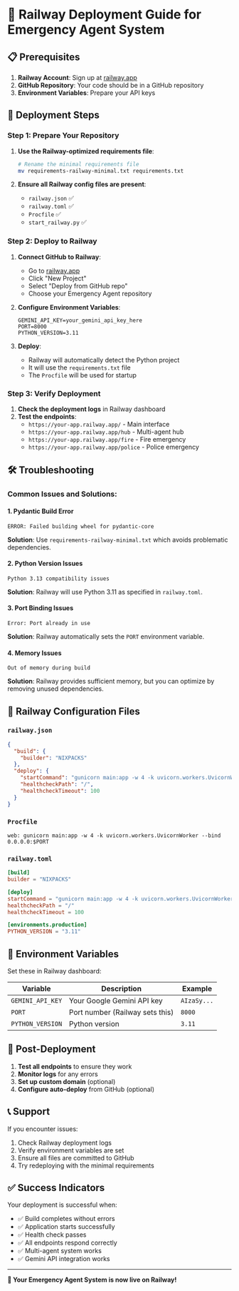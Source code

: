 # 🚀 Railway Deployment Guide for Emergency Agent System

## 📋 Prerequisites

1. **Railway Account**: Sign up at [railway.app](https://railway.app)
2. **GitHub Repository**: Your code should be in a GitHub repository
3. **Environment Variables**: Prepare your API keys

## 🔧 Deployment Steps

### Step 1: Prepare Your Repository

1. **Use the Railway-optimized requirements file**:
   ```bash
   # Rename the minimal requirements file
   mv requirements-railway-minimal.txt requirements.txt
   ```

2. **Ensure all Railway config files are present**:
   - `railway.json` ✅
   - `railway.toml` ✅
   - `Procfile` ✅
   - `start_railway.py` ✅

### Step 2: Deploy to Railway

1. **Connect GitHub to Railway**:
   - Go to [railway.app](https://railway.app)
   - Click "New Project"
   - Select "Deploy from GitHub repo"
   - Choose your Emergency Agent repository

2. **Configure Environment Variables**:
   ```
   GEMINI_API_KEY=your_gemini_api_key_here
   PORT=8000
   PYTHON_VERSION=3.11
   ```

3. **Deploy**:
   - Railway will automatically detect the Python project
   - It will use the `requirements.txt` file
   - The `Procfile` will be used for startup

### Step 3: Verify Deployment

1. **Check the deployment logs** in Railway dashboard
2. **Test the endpoints**:
   - `https://your-app.railway.app/` - Main interface
   - `https://your-app.railway.app/hub` - Multi-agent hub
   - `https://your-app.railway.app/fire` - Fire emergency
   - `https://your-app.railway.app/police` - Police emergency

## 🛠️ Troubleshooting

### Common Issues and Solutions:

#### 1. **Pydantic Build Error**
```
ERROR: Failed building wheel for pydantic-core
```
**Solution**: Use `requirements-railway-minimal.txt` which avoids problematic dependencies.

#### 2. **Python Version Issues**
```
Python 3.13 compatibility issues
```
**Solution**: Railway will use Python 3.11 as specified in `railway.toml`.

#### 3. **Port Binding Issues**
```
Error: Port already in use
```
**Solution**: Railway automatically sets the `PORT` environment variable.

#### 4. **Memory Issues**
```
Out of memory during build
```
**Solution**: Railway provides sufficient memory, but you can optimize by removing unused dependencies.

## 📁 Railway Configuration Files

### `railway.json`
```json
{
  "build": {
    "builder": "NIXPACKS"
  },
  "deploy": {
    "startCommand": "gunicorn main:app -w 4 -k uvicorn.workers.UvicornWorker --bind 0.0.0.0:$PORT",
    "healthcheckPath": "/",
    "healthcheckTimeout": 100
  }
}
```

### `Procfile`
```
web: gunicorn main:app -w 4 -k uvicorn.workers.UvicornWorker --bind 0.0.0.0:$PORT
```

### `railway.toml`
```toml
[build]
builder = "NIXPACKS"

[deploy]
startCommand = "gunicorn main:app -w 4 -k uvicorn.workers.UvicornWorker --bind 0.0.0.0:$PORT"
healthcheckPath = "/"
healthcheckTimeout = 100

[environments.production]
PYTHON_VERSION = "3.11"
```

## 🔐 Environment Variables

Set these in Railway dashboard:

| Variable | Description | Example |
|----------|-------------|---------|
| `GEMINI_API_KEY` | Your Google Gemini API key | `AIzaSy...` |
| `PORT` | Port number (Railway sets this) | `8000` |
| `PYTHON_VERSION` | Python version | `3.11` |

## 🚀 Post-Deployment

1. **Test all endpoints** to ensure they work
2. **Monitor logs** for any errors
3. **Set up custom domain** (optional)
4. **Configure auto-deploy** from GitHub (optional)

## 📞 Support

If you encounter issues:
1. Check Railway deployment logs
2. Verify environment variables are set
3. Ensure all files are committed to GitHub
4. Try redeploying with the minimal requirements

## ✅ Success Indicators

Your deployment is successful when:
- ✅ Build completes without errors
- ✅ Application starts successfully
- ✅ Health check passes
- ✅ All endpoints respond correctly
- ✅ Multi-agent system works
- ✅ Gemini API integration works

---

**🎉 Your Emergency Agent System is now live on Railway!**

